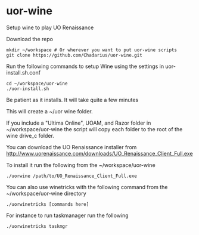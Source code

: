 # uor-wine
Setup wine to play UO Renaissance

Download the repo
```
mkdir ~/workspace # Or wherever you want to put uor-wine scripts
git clone https://github.com/Chadarius/uor-wine.git
```
Run the following commands to setup Wine using the settings in uor-install.sh.conf
```
cd ~/workspace/uor-wine
./uor-install.sh
```
Be patient as it installs. It will take quite a few minutes

This will create a ~/uor wine folder. 

If you include a "Ultima Online", UOAM, and Razor folder in ~/workspace/uor-wine the script will copy each folder to the root of the wine drive_c folder.

You can download the UO Renaissance installer from http://www.uorenaissance.com/downloads/UO_Renaissance_Client_Full.exe

To install it run the following from the ~/workspace/uor-wine
```
./uorwine /path/to/UO_Renaissance_Client_Full.exe
```
You can also use winetricks with the following command from the ~/workspace/uor-wine directory
```
./uorwinetricks [commands here]
```
For instance to run taskmanager run the following
```
./uorwinetricks taskmgr
```



